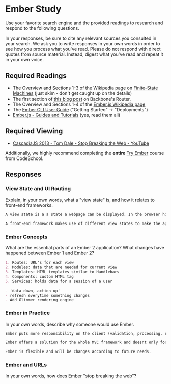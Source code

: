 # Ember Study

Use your favorite search engine and the provided readings to research and
respond to the following questions.

In your responses, be sure to cite any relevant sources you consulted in your
search. We ask you to write responses in your own words in order to see how you
process what you've read. Please do not respond with direct quotes from source
material. Instead, digest what you've read and repeat it in your own voice.

## Required Readings

-   The Overview and Sections 1-3 of the Wikipedia page on [Finite-State Machines](https://en.wikipedia.org/wiki/Finite-state_machine)
    (just skim - don't get caught up on the details)
-   The first section of [this blog post](http://pragmatic-backbone.com/routing-and-controllers) on
    Backbone's Router.
-   The Overview and Sections 1-4 of the [Ember.js Wikipedia page](https://en.wikipedia.org/wiki/Ember.js)
-   The [Ember CLI User Guide](http://ember-cli.com/user-guide/)
    ("Getting Started" -> "Deployments")
-   [Ember.js - Guides and Tutorials](https://guides.emberjs.com/v2.4.0/) (yes,
    read them all)

## Required Viewing

-   [CascadiaJS 2013 - Tom Dale - Stop Breaking the Web - YouTube](https://www.youtube.com/watch?v=BQ6at0addi4)

Additionally, we highly recommend completing the **entire** [Try
Ember](https://www.codeschool.com/courses/try-ember) course from CodeSchool.

## Responses

### View State and UI Routing

Explain, in your own words, what a "view state" is, and how it relates to
 front-end frameworks.

```md
A view state is a a state a webpage can be displayed. In the browser history you can see different view states.

A front-end framework makes use of different view states to make the application more efficient. Ember uses view states through HTML templates.
```

### Ember Concepts

What are the essential parts of an Ember 2 application?
What changes have happened between Ember 1 and Ember 2?

```md
1. Routes: URL's for each view
2. Modules: data that are needed for current view
3. Templates: HTML templates similar to Handlebars
4. Components: custom HTML tag
5. Services: holds data for a session of a user

- 'data down, action up'
- refresh everytime something changes
- Add Glimmer rendering engine
```

### Ember in Practice

In your own words, describe why someone would use Ember.

```md
Ember puts more responsibility on the client (validation, processing, redering), which makes the system more efficient

Ember offers a solution for the whole MVC framework and doesnt only focus on the view state.

Ember is flexible and will be changes according to future needs.
```

### Ember and URLs

In your own words, how does Ember "stop breaking the web"?

```md

```
